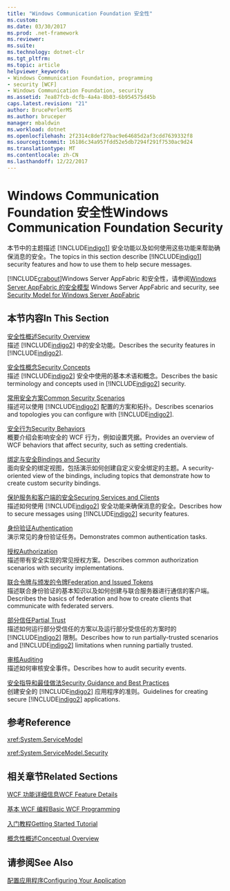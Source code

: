 ```yaml
---
title: "Windows Communication Foundation 安全性"
ms.custom: 
ms.date: 03/30/2017
ms.prod: .net-framework
ms.reviewer: 
ms.suite: 
ms.technology: dotnet-clr
ms.tgt_pltfrm: 
ms.topic: article
helpviewer_keywords:
- Windows Communication Foundation, programming
- security [WCF]
- Windows Communication Foundation, security
ms.assetid: 7ea87fcb-dcfb-4a4a-8b03-6b954575d45b
caps.latest.revision: "21"
author: BrucePerlerMS
ms.author: bruceper
manager: mbaldwin
ms.workload: dotnet
ms.openlocfilehash: 2f2314c8def27bac9e64685d2af3cdd7639332f8
ms.sourcegitcommit: 16186c34a957fdd52e5db7294f291f7530ac9d24
ms.translationtype: MT
ms.contentlocale: zh-CN
ms.lasthandoff: 12/22/2017
---
```

# <a name="windows-communication-foundation-security"></a><span data-ttu-id="fcf07-102">Windows Communication Foundation 安全性</span><span class="sxs-lookup"><span data-stu-id="fcf07-102">Windows Communication Foundation Security</span></span>
<span data-ttu-id="fcf07-103">本节中的主题描述 [!INCLUDE[indigo1](../../../../includes/indigo1-md.md)] 安全功能以及如何使用这些功能来帮助确保消息的安全。</span><span class="sxs-lookup"><span data-stu-id="fcf07-103">The topics in this section describe [!INCLUDE[indigo1](../../../../includes/indigo1-md.md)] security features and how to use them to help secure messages.</span></span>  
  
 [!INCLUDE[crabout](../../../../includes/crabout-md.md)]<span data-ttu-id="fcf07-104">Windows Server AppFabric 和安全性，请参阅[Windows Server AppFabric 的安全模型](http://go.microsoft.com/fwlink/?LinkID=201279&clcid=0x409)</span><span class="sxs-lookup"><span data-stu-id="fcf07-104"> Windows Server AppFabric and security, see [Security Model for Windows Server AppFabric](http://go.microsoft.com/fwlink/?LinkID=201279&clcid=0x409)</span></span>  
  
## <a name="in-this-section"></a><span data-ttu-id="fcf07-105">本节内容</span><span class="sxs-lookup"><span data-stu-id="fcf07-105">In This Section</span></span>  
 [<span data-ttu-id="fcf07-106">安全性概述</span><span class="sxs-lookup"><span data-stu-id="fcf07-106">Security Overview</span></span>](../../../../docs/framework/wcf/feature-details/security-overview.md)  
 <span data-ttu-id="fcf07-107">描述 [!INCLUDE[indigo2](../../../../includes/indigo2-md.md)] 中的安全功能。</span><span class="sxs-lookup"><span data-stu-id="fcf07-107">Describes the security features in [!INCLUDE[indigo2](../../../../includes/indigo2-md.md)].</span></span>  
  
 [<span data-ttu-id="fcf07-108">安全性概念</span><span class="sxs-lookup"><span data-stu-id="fcf07-108">Security Concepts</span></span>](../../../../docs/framework/wcf/feature-details/security-concepts.md)  
 <span data-ttu-id="fcf07-109">描述 [!INCLUDE[indigo2](../../../../includes/indigo2-md.md)] 安全中使用的基本术语和概念。</span><span class="sxs-lookup"><span data-stu-id="fcf07-109">Describes the basic terminology and concepts used in [!INCLUDE[indigo2](../../../../includes/indigo2-md.md)] security.</span></span>  
  
 [<span data-ttu-id="fcf07-110">常用安全方案</span><span class="sxs-lookup"><span data-stu-id="fcf07-110">Common Security Scenarios</span></span>](../../../../docs/framework/wcf/feature-details/common-security-scenarios.md)  
 <span data-ttu-id="fcf07-111">描述可以使用 [!INCLUDE[indigo2](../../../../includes/indigo2-md.md)] 配置的方案和拓扑。</span><span class="sxs-lookup"><span data-stu-id="fcf07-111">Describes scenarios and topologies you can configure with [!INCLUDE[indigo2](../../../../includes/indigo2-md.md)].</span></span>  
  
 [<span data-ttu-id="fcf07-112">安全行为</span><span class="sxs-lookup"><span data-stu-id="fcf07-112">Security Behaviors</span></span>](../../../../docs/framework/wcf/feature-details/security-behaviors-in-wcf.md)  
 <span data-ttu-id="fcf07-113">概要介绍会影响安全的 WCF 行为，例如设置凭据。</span><span class="sxs-lookup"><span data-stu-id="fcf07-113">Provides an overview of WCF behaviors that affect security, such as setting credentials.</span></span>  
  
 [<span data-ttu-id="fcf07-114">绑定与安全</span><span class="sxs-lookup"><span data-stu-id="fcf07-114">Bindings and Security</span></span>](../../../../docs/framework/wcf/feature-details/bindings-and-security.md)  
 <span data-ttu-id="fcf07-115">面向安全的绑定视图，包括演示如何创建自定义安全绑定的主题。</span><span class="sxs-lookup"><span data-stu-id="fcf07-115">A security-oriented view of the bindings, including topics that demonstrate how to create custom security bindings.</span></span>  
  
 [<span data-ttu-id="fcf07-116">保护服务和客户端的安全</span><span class="sxs-lookup"><span data-stu-id="fcf07-116">Securing Services and Clients</span></span>](../../../../docs/framework/wcf/feature-details/securing-services-and-clients.md)  
 <span data-ttu-id="fcf07-117">描述如何使用 [!INCLUDE[indigo2](../../../../includes/indigo2-md.md)] 安全功能来确保消息的安全。</span><span class="sxs-lookup"><span data-stu-id="fcf07-117">Describes how to secure messages using [!INCLUDE[indigo2](../../../../includes/indigo2-md.md)] security features.</span></span>  
  
 [<span data-ttu-id="fcf07-118">身份验证</span><span class="sxs-lookup"><span data-stu-id="fcf07-118">Authentication</span></span>](../../../../docs/framework/wcf/feature-details/authentication-in-wcf.md)  
 <span data-ttu-id="fcf07-119">演示常见的身份验证任务。</span><span class="sxs-lookup"><span data-stu-id="fcf07-119">Demonstrates common authentication tasks.</span></span>  
  
 [<span data-ttu-id="fcf07-120">授权</span><span class="sxs-lookup"><span data-stu-id="fcf07-120">Authorization</span></span>](../../../../docs/framework/wcf/feature-details/authorization-in-wcf.md)  
 <span data-ttu-id="fcf07-121">描述带有安全实现的常见授权方案。</span><span class="sxs-lookup"><span data-stu-id="fcf07-121">Describes common authorization scenarios with security implementations.</span></span>  
  
 [<span data-ttu-id="fcf07-122">联合令牌与颁发的令牌</span><span class="sxs-lookup"><span data-stu-id="fcf07-122">Federation and Issued Tokens</span></span>](../../../../docs/framework/wcf/feature-details/federation-and-issued-tokens.md)  
 <span data-ttu-id="fcf07-123">描述联合身份验证的基本知识以及如何创建与联合服务器进行通信的客户端。</span><span class="sxs-lookup"><span data-stu-id="fcf07-123">Describes the basics of federation and how to create clients that communicate with federated servers.</span></span>  
  
 [<span data-ttu-id="fcf07-124">部分信任</span><span class="sxs-lookup"><span data-stu-id="fcf07-124">Partial Trust</span></span>](../../../../docs/framework/wcf/feature-details/partial-trust.md)  
 <span data-ttu-id="fcf07-125">描述如何运行部分受信任的方案以及运行部分受信任的方案时的 [!INCLUDE[indigo2](../../../../includes/indigo2-md.md)] 限制。</span><span class="sxs-lookup"><span data-stu-id="fcf07-125">Describes how to run partially-trusted scenarios and [!INCLUDE[indigo2](../../../../includes/indigo2-md.md)] limitations when running partially trusted.</span></span>  
  
 [<span data-ttu-id="fcf07-126">审核</span><span class="sxs-lookup"><span data-stu-id="fcf07-126">Auditing</span></span>](../../../../docs/framework/wcf/feature-details/auditing-security-events.md)  
 <span data-ttu-id="fcf07-127">描述如何审核安全事件。</span><span class="sxs-lookup"><span data-stu-id="fcf07-127">Describes how to audit security events.</span></span>  
  
 [<span data-ttu-id="fcf07-128">安全指导和最佳做法</span><span class="sxs-lookup"><span data-stu-id="fcf07-128">Security Guidance and Best Practices</span></span>](../../../../docs/framework/wcf/feature-details/security-guidance-and-best-practices.md)  
 <span data-ttu-id="fcf07-129">创建安全的 [!INCLUDE[indigo2](../../../../includes/indigo2-md.md)] 应用程序的准则。</span><span class="sxs-lookup"><span data-stu-id="fcf07-129">Guidelines for creating secure [!INCLUDE[indigo2](../../../../includes/indigo2-md.md)] applications.</span></span>  
  
## <a name="reference"></a><span data-ttu-id="fcf07-130">参考</span><span class="sxs-lookup"><span data-stu-id="fcf07-130">Reference</span></span>  
 <xref:System.ServiceModel>  
  
 <xref:System.ServiceModel.Security>  
  
## <a name="related-sections"></a><span data-ttu-id="fcf07-131">相关章节</span><span class="sxs-lookup"><span data-stu-id="fcf07-131">Related Sections</span></span>  
 [<span data-ttu-id="fcf07-132">WCF 功能详细信息</span><span class="sxs-lookup"><span data-stu-id="fcf07-132">WCF Feature Details</span></span>](../../../../docs/framework/wcf/feature-details/index.md)  
  
 [<span data-ttu-id="fcf07-133">基本 WCF 编程</span><span class="sxs-lookup"><span data-stu-id="fcf07-133">Basic WCF Programming</span></span>](../../../../docs/framework/wcf/basic-wcf-programming.md)  
  
 [<span data-ttu-id="fcf07-134">入门教程</span><span class="sxs-lookup"><span data-stu-id="fcf07-134">Getting Started Tutorial</span></span>](../../../../docs/framework/wcf/getting-started-tutorial.md)  
  
 [<span data-ttu-id="fcf07-135">概念性概述</span><span class="sxs-lookup"><span data-stu-id="fcf07-135">Conceptual Overview</span></span>](../../../../docs/framework/wcf/conceptual-overview.md)  
  
## <a name="see-also"></a><span data-ttu-id="fcf07-136">请参阅</span><span class="sxs-lookup"><span data-stu-id="fcf07-136">See Also</span></span>  
 [<span data-ttu-id="fcf07-137">配置应用程序</span><span class="sxs-lookup"><span data-stu-id="fcf07-137">Configuring Your Application</span></span>](../../../../docs/framework/wcf/diagnostics/configuring-your-application.md)
